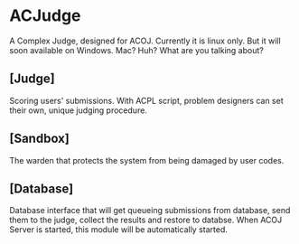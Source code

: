 # ACJudge
A Complex Judge, designed for ACOJ.
Currently it is linux only. But it will soon available on Windows.
Mac? Huh? What are you talking about?

## [Judge]
Scoring users' submissions.
With ACPL script, problem designers can set their own, unique judging procedure.

## [Sandbox]
The warden that protects the system from being damaged by user codes.

## [Database]
Database interface that will get queueing submissions from database, send them to the judge, collect the results and restore to databse.
When ACOJ Server is started, this module will be automatically started.
